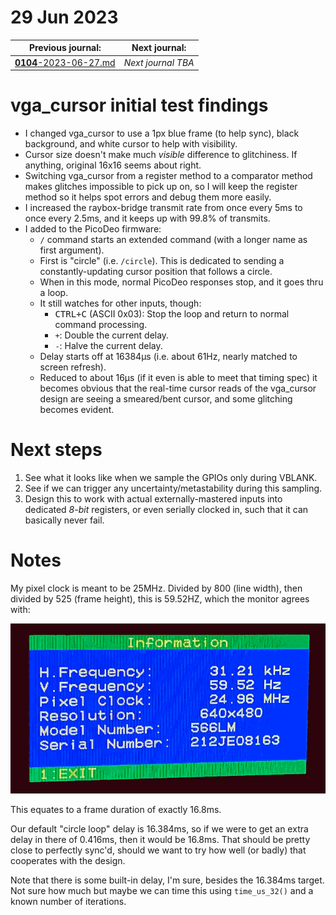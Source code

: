 # 29 Jun 2023

| Previous journal: | Next journal: |
|-|-|
| [**0104**-2023-06-27.md](./0104-2023-06-27.md) | *Next journal TBA* |

# vga_cursor initial test findings

*   I changed vga_cursor to use a 1px blue frame (to help sync), black background, and white cursor
    to help with visibility.
*   Cursor size doesn't make much *visible* difference to glitchiness. If anything, original 16x16
    seems about right.
*   Switching vga_cursor from a register method to a comparator method makes glitches impossible to
    pick up on, so I will keep the register method so it helps spot errors and debug them more easily.
*   I increased the raybox-bridge transmit rate from once every 5ms to once every 2.5ms, and it keeps
    up with 99.8% of transmits.
*   I added to the PicoDeo firmware:
    *   `/` command starts an extended command (with a longer name as first argument).
    *   First is "circle" (i.e. `/circle`). This is dedicated to sending a constantly-updating
        cursor position that follows a circle.
    *   When in this mode, normal PicoDeo responses stop, and it goes thru a loop.
    *   It still watches for other inputs, though:
        *   <kbd>CTRL+C</kbd> (ASCII 0x03): Stop the loop and return to normal command processing.
        *   `+`: Double the current delay.
        *   `-`: Halve the current delay.
    *   Delay starts off at 16384&micro;s (i.e. about 61Hz, nearly matched to screen refresh).
    *   Reduced to about 16&micro;s (if it even is able to meet that timing spec) it becomes
        obvious that the real-time cursor reads of the vga_cursor design are seeing a
        smeared/bent cursor, and some glitching becomes evident.

# Next steps

1.  See what it looks like when we sample the GPIOs only during VBLANK.
2.  See if we can trigger any uncertainty/metastability during this sampling.
3.  Design this to work with actual externally-mastered inputs into dedicated *8-bit*
    registers, or even serially clocked in, such that it can basically never fail.

# Notes

My pixel clock is meant to be 25MHz. Divided by 800 (line width),
then divided by 525 (frame height), this is 59.52HZ, which the monitor agrees with:

![Monitor sync rate showing 59.52Hz](./i/0105-monitor-sync.png)

This equates to a frame duration of exactly 16.8ms.

Our default "circle loop" delay is 16.384ms, so if we were to get an extra delay in there
of 0.416ms, then it would be 16.8ms. That should be pretty close to perfectly sync'd,
should we want to try how well (or badly) that cooperates with the design.

Note that there is some built-in delay, I'm sure, besides the 16.384ms target. Not sure how
much but maybe we can time this using `time_us_32()` and a known number of iterations.
